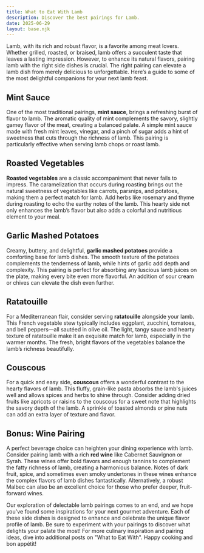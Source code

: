```yaml
---
title: What to Eat With Lamb
description: Discover the best pairings for Lamb.
date: 2025-06-29
layout: base.njk
---
```


Lamb, with its rich and robust flavor, is a favorite among meat lovers. Whether grilled, roasted, or braised, lamb offers a succulent taste that leaves a lasting impression. However, to enhance its natural flavors, pairing lamb with the right side dishes is crucial. The right pairing can elevate a lamb dish from merely delicious to unforgettable. Here’s a guide to some of the most delightful companions for your next lamb feast.

## **Mint Sauce**

One of the most traditional pairings, **mint sauce**, brings a refreshing burst of flavor to lamb. The aromatic quality of mint complements the savory, slightly gamey flavor of the meat, creating a balanced palate. A simple mint sauce made with fresh mint leaves, vinegar, and a pinch of sugar adds a hint of sweetness that cuts through the richness of lamb. This pairing is particularly effective when serving lamb chops or roast lamb.

## **Roasted Vegetables**

**Roasted vegetables** are a classic accompaniment that never fails to impress. The caramelization that occurs during roasting brings out the natural sweetness of vegetables like carrots, parsnips, and potatoes, making them a perfect match for lamb. Add herbs like rosemary and thyme during roasting to echo the earthy notes of the lamb. This hearty side not only enhances the lamb’s flavor but also adds a colorful and nutritious element to your meal. 

## **Garlic Mashed Potatoes**

Creamy, buttery, and delightful, **garlic mashed potatoes** provide a comforting base for lamb dishes. The smooth texture of the potatoes complements the tenderness of lamb, while hints of garlic add depth and complexity. This pairing is perfect for absorbing any luscious lamb juices on the plate, making every bite even more flavorful. An addition of sour cream or chives can elevate the dish even further.

## **Ratatouille**

For a Mediterranean flair, consider serving **ratatouille** alongside your lamb. This French vegetable stew typically includes eggplant, zucchini, tomatoes, and bell peppers—all sautéed in olive oil. The light, tangy sauce and hearty texture of ratatouille make it an exquisite match for lamb, especially in the warmer months. The fresh, bright flavors of the vegetables balance the lamb’s richness beautifully.

## **Couscous**

For a quick and easy side, **couscous** offers a wonderful contrast to the hearty flavors of lamb. This fluffy, grain-like pasta absorbs the lamb's juices well and allows spices and herbs to shine through. Consider adding dried fruits like apricots or raisins to the couscous for a sweet note that highlights the savory depth of the lamb. A sprinkle of toasted almonds or pine nuts can add an extra layer of texture and flavor.

## Bonus: Wine Pairing

A perfect beverage choice can heighten your dining experience with lamb. Consider pairing lamb with a rich **red wine** like Cabernet Sauvignon or Syrah. These wines offer bold flavors and enough tannins to complement the fatty richness of lamb, creating a harmonious balance. Notes of dark fruit, spice, and sometimes even smoky undertones in these wines enhance the complex flavors of lamb dishes fantastically. Alternatively, a robust Malbec can also be an excellent choice for those who prefer deeper, fruit-forward wines.

Our exploration of delectable lamb pairings comes to an end, and we hope you've found some inspirations for your next gourmet adventure. Each of these side dishes is designed to enhance and celebrate the unique flavor profile of lamb. Be sure to experiment with your pairings to discover what delights your palate the most! For more culinary inspiration and pairing ideas, dive into additional posts on "What to Eat With". Happy cooking and bon appétit!